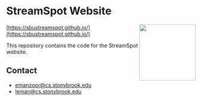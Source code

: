 # StreamSpot Website

<img src="http://www3.cs.stonybrook.edu/~emanzoor/streamspot/img/streamspot-logo.jpg" height="150" align="right"/>

[https://sbustreamspot.github.io/](https://sbustreamspot.github.io/)

This repository contains the code for the StreamSpot website.

## Contact

   * emanzoor@cs.stonybrook.edu
   * leman@cs.stonybrook.edu
